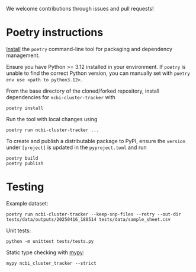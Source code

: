 We welcome contributions through issues and pull requests!

# Poetry instructions

[Install](https://python-poetry.org/docs/#installation) the `poetry` command-line tool for packaging and dependency management.

Ensure you have Python >= 3.12 installed in your environment. If `poetry` is unable to find the correct Python version, you can manually set with `poetry env use <path to python3.12>`.

From the base directory of the cloned/forked repository, install dependencies for `ncbi-cluster-tracker` with
```
poetry install
```

Run the tool with local changes using
```
poetry run ncbi-cluster-tracker ...
```

To create and publish a distributable package to PyPI, ensure the `version` under `[project]` is updated in the `pyproject.toml` and run

```
poetry build
poetry publish
```

# Testing
Example dataset:

```
poetry run ncbi-cluster-tracker --keep-snp-files --retry --out-dir tests/data/outputs/20250416_180514 tests/data/sample_sheet.csv
```

Unit tests:

```
python -m unittest tests/tests.py
```

Static type checking with [mypy](https://mypy.readthedocs.io/en/stable/):

```
mypy ncbi_cluster_tracker --strict
```